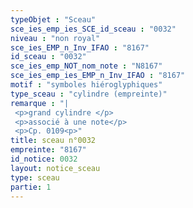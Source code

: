 ```yaml
---
typeObjet : "Sceau"
sce_ies_emp_ies_SCE_id_sceau : "0032"
niveau : "non royal"
sce_ies_EMP_n_Inv_IFAO : "8167"
id_sceau : "0032"
sce_ies_emp_NOT_nom_note : "N8167"
sce_ies_emp_ies_EMP_n_Inv_IFAO : "8167"
motif : "symboles hiéroglyphiques"
type_sceau : "cylindre (empreinte)"
remarque : "|
 <p>grand cylindre </p>
 <p>associé à une note</p>
 <p>Cp. 0109<p>"
title: sceau n°0032
empreinte: "8167"
id_notice: 0032
layout: notice_sceau
type: sceau
partie: 1
---
```

